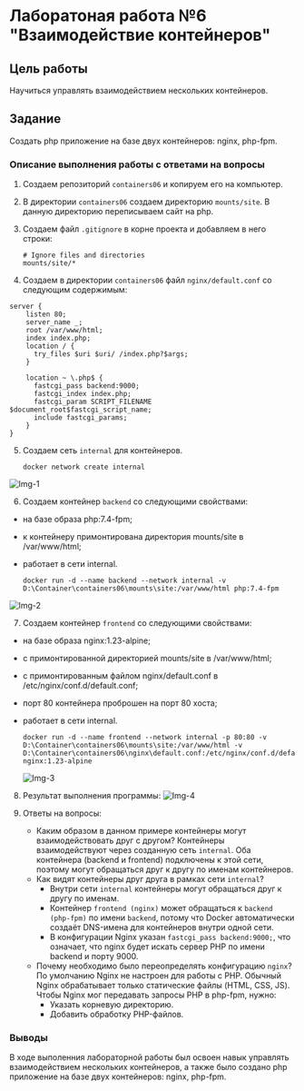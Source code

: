 # Лаборатоная работа №6 "Взаимодействие контейнеров"

## Цель работы

Научиться управлять взаимодействием нескольких контейнеров.

## Задание

Создать php приложение на базе двух контейнеров: nginx, php-fpm.

### Описание выполнения работы с ответами на вопросы

1. Создаем репозиторий ```containers06``` и копируем его на компьютер.
2. В директории ```containers06``` создаем директорию ```mounts/site```. В данную директорию переписываем сайт на php.
3. Создаем файл ```.gitignore``` в корне проекта и добавляем в него строки:

   ```git
   # Ignore files and directories
   mounts/site/*
   ```

4. Создаем в директории ```containers06``` файл ```nginx/default.conf``` со следующим содержимым:

```shell
server {
    listen 80;
    server_name _;
    root /var/www/html;
    index index.php;
    location / {
      try_files $uri $uri/ /index.php?$args;
    }
    
    location ~ \.php$ {
      fastcgi_pass backend:9000;
      fastcgi_index index.php;
      fastcgi_param SCRIPT_FILENAME $document_root$fastcgi_script_name;
      include fastcgi_params;
    }
}
```

5. Создаем сеть ```internal``` для контейнеров.

   ```shell
   docker network create internal
    ```

![Img-1](https://imgur.com/LAxnfHo.png)

6. Создаем контейнер ```backend``` со следующими свойствами:

- на базе образа php:7.4-fpm;
- к контейнеру примонтирована директория mounts/site в /var/www/html;
- работает в сети internal.

  ```shell
  docker run -d --name backend --network internal -v D:\Container\containers06\mounts\site:/var/www/html php:7.4-fpm
  ```

![Img-2](https://imgur.com/QFZoW2R.png)

7. Создаем контейнер ```frontend``` со следующими свойствами:

- на базе образа nginx:1.23-alpine;
- с примонтированной директорией mounts/site в /var/www/html;
- с примонтированным файлом nginx/default.conf в /etc/nginx/conf.d/default.conf;
- порт 80 контейнера проброшен на порт 80 хоста;
- работает в сети internal.

  ```shell
  docker run -d --name frontend --network internal -p 80:80 -v D:\Container\containers06\mounts\site:/var/www/html -v D:\Container\containers06\nginx\default.conf:/etc/nginx/conf.d/default.conf nginx:1.23-alpine
  ```

  ![Img-3](https://imgur.com/5fnQpsU.png)

8. Результат выполнения программы:
   ![Img-4](https://imgur.com/2pyh5zx.png)

9. Ответы на вопросы:
    - Каким образом в данном примере контейнеры могут взаимодействовать друг с другом?
      Контейнеры взаимодействуют через созданную сеть ```internal```. Оба контейнера (backend и frontend) подключены к этой сети, поэтому могут обращаться друг к другу по именам контейнеров.
    - Как видят контейнеры друг друга в рамках сети ```internal```?
       - Внутри сети ```internal``` контейнеры могут обращаться друг к другу по именам.
       - Контейнер ```frontend (nginx)``` может обращаться к ```backend (php-fpm)``` по имени ```backend```, потому что Docker автоматически создаёт DNS-имена для контейнеров внутри одной сети.
       - В конфигурации Nginx указан ```fastcgi_pass backend:9000;```, что означает, что nginx будет искать сервер PHP по имени backend и порту 9000.
    - Почему необходимо было переопределять конфигурацию ```nginx```?
        По умолчанию Nginx не настроен для работы с PHP. Обычный Nginx обрабатывает только статические файлы (HTML, CSS, JS). Чтобы Nginx мог передавать запросы PHP в php-fpm, нужно:
         - Указать корневую директорию.
         - Добавить обработку PHP-файлов.

### Выводы

  В ходе выполенния лабораторной работы был освоен навык управлять взаимодействием нескольких контейнеров, а также было создано php приложение на базе двух контейнеров: nginx, php-fpm.
